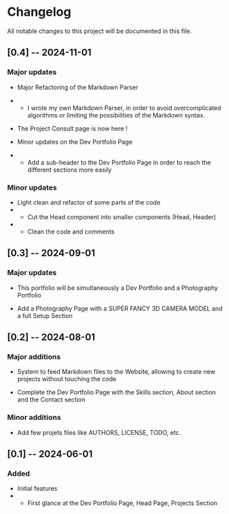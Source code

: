 # Changelog

All notable changes to this project will be documented in this file.

## [0.4] -- 2024-11-01

### Major updates

- Major Refactoring of the Markdown Parser
- - I wrote my own Markdown Parser, in order to avoid overcomplicated algorithms or limiting the possibilities of the Markdown syntax.

- The Project Consult page is now here !

- Minor updates on the Dev Portfolio Page
- - Add a sub-header to the Dev Portfolio Page in order to reach the different sections more easily

### Minor updates

- Light clean and refactor of some parts of the code
- - Cut the Head component into smaller components (Head, Header)
- - Clean the code and comments

## [0.3] -- 2024-09-01

### Major updates

- This portfolio will be simultaneously a Dev Portfolio and a Photography Portfolio

- Add a Photography Page with a SUPER FANCY 3D CAMERA MODEL and a full Setup Section

## [0.2] -- 2024-08-01

### Major additions

- System to feed Markdown files to the Website, allowing to create new projects without touching the code

- Complete the Dev Portfolio Page with the Skills section, About section and the Contact section

### Minor additions

- Add few projets files like AUTHORS, LICENSE, TODO, etc.

## [0.1] -- 2024-06-01

### Added

- Initial features
- - First glance at the Dev Portfolio Page, Head Page, Projects Section
